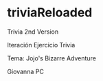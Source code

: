# triviaReloaded
Trivia 2nd Version


Iteración Ejercicio Trivia


Tema: Jojo's Bizarre Adventure


Giovanna PC
